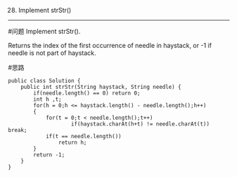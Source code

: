 28. Implement strStr()  
---
#问题
Implement strStr().

Returns the index of the first occurrence of needle in haystack, or -1 if needle is not part of haystack. 

#思路
```
public class Solution {
    public int strStr(String haystack, String needle) {
        if(needle.length() == 0) return 0;
        int h ,t;
        for(h = 0;h <= haystack.length() - needle.length();h++)
        {
            for(t = 0;t < needle.length();t++)
                    if(haystack.charAt(h+t) != needle.charAt(t)) break;
            if(t == needle.length())
                return h;
        }
        return -1;
    }
}
```

